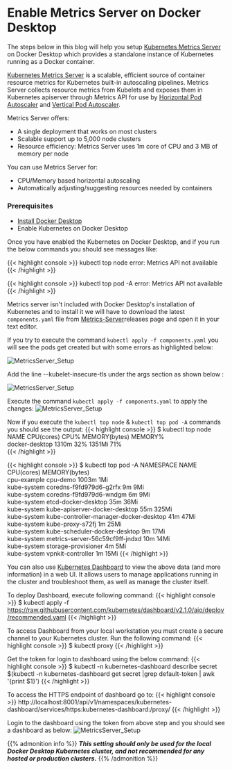 # Enable Metrics Server on Docker Desktop


The steps below in this blog will help you setup [Kubernetes Metrics Server](https://github.com/kubernetes-sigs/metrics-server) on Docker Desktop which provides a standalone instance of Kubernetes running as a Docker container.

[Kubernetes Metrics Server](https://github.com/kubernetes-sigs/metrics-server) is a scalable, efficient source of container resource metrics for Kubernetes built-in autoscaling pipelines. Metrics Server collects resource metrics from Kubelets and exposes them in Kubernetes apiserver through Metrics API for use by [Horizontal Pod Autoscaler](https://kubernetes.io/docs/tasks/run-application/horizontal-pod-autoscale/) and [Vertical Pod Autoscaler](https://github.com/kubernetes/autoscaler/tree/master/vertical-pod-autoscaler). 

Metrics Server offers:

* A single deployment that works on most clusters
* Scalable support up to 5,000 node clusters
* Resource efficiency: Metrics Server uses 1m core of CPU and 3 MB of memory per node


You can use Metrics Server for:

* CPU/Memory based horizontal autoscaling
* Automatically adjusting/suggesting resources needed by containers

### Prerequisites
* [Install Docker Desktop](https://docs.docker.com/docker-for-mac/install/)
* Enable Kubernetes on Docker Desktop

Once you have enabled the Kubernetes on Docker Desktop, and if you run the below commands you should see messages like:

{{< highlight console >}}
kubectl top node 
error: Metrics API not available
{{< /highlight >}}


{{< highlight console >}}
kubectl top pod -A
error: Metrics API not available
{{< /highlight >}}


Metrics server isn't included with Docker Desktop's installation of Kubernetes and to install it we will have to download the latest `components.yaml` file from [Metrics-Server](https://github.com/kubernetes-sigs/metrics-server/releases)releases page and open it in your text editor.

If you try to execute the command `kubectl apply -f components.yaml` you will see the pods get created but with some errors as highlighted below:

![MetricsServer_Setup](/images/ms_01.png)

Add the line --kubelet-insecure-tls under the args section as shown below :

![MetricsServer_Setup](/images/ms_02.png)

Execute the command `kubectl apply -f components.yaml` to apply the changes:
![MetricsServer_Setup](/images/ms_03.png)

Now if you execute the `kubectl top node` & `kubectl top pod -A` commands you should see the output:
{{< highlight console >}}
$ kubectl top node 
NAME             CPU(cores)   CPU%   MEMORY(bytes)   MEMORY%   
docker-desktop   1310m        32%    1351Mi          71%       
{{< /highlight >}}


{{< highlight console >}}
$ kubectl top pod -A
NAMESPACE     NAME                                     CPU(cores)   MEMORY(bytes)   
cpu-example   cpu-demo                                 1003m        1Mi             
kube-system   coredns-f9fd979d6-g2rfx                  9m           9Mi             
kube-system   coredns-f9fd979d6-wndgm                  6m           9Mi             
kube-system   etcd-docker-desktop                      35m          36Mi            
kube-system   kube-apiserver-docker-desktop            55m          325Mi           
kube-system   kube-controller-manager-docker-desktop   41m          47Mi            
kube-system   kube-proxy-s72fj                         1m           25Mi            
kube-system   kube-scheduler-docker-desktop            9m           17Mi            
kube-system   metrics-server-56c59cf9ff-jndxd          10m          14Mi            
kube-system   storage-provisioner                      4m           5Mi             
kube-system   vpnkit-controller                        1m           15Mi 
{{< /highlight >}}

You can also use [Kubernetes Dashboard](https://github.com/kubernetes/dashboard) to view the above data (and more information) in a web UI. It allows users to manage applications running in the cluster and troubleshoot them, as well as manage the cluster itself.

To deploy Dashboard, execute following command:
{{< highlight console >}}
$ kubectl apply -f https://raw.githubusercontent.com/kubernetes/dashboard/v2.1.0/aio/deploy/recommended.yaml
{{< /highlight >}}

To access Dashboard from your local workstation you must create a secure channel to your Kubernetes cluster. Run the following command:
{{< highlight console >}}
$ kubectl proxy
{{< /highlight >}}

Get the token for login to dashboard using the below command:
{{< highlight console >}}
$ kubectl -n kubernetes-dashboard describe secret $(kubectl -n kubernetes-dashboard get secret |grep default-token | awk '{print $1}')
{{< /highlight >}}

To access the HTTPS endpoint of dashboard go to:
{{< highlight console >}}
http://localhost:8001/api/v1/namespaces/kubernetes-dashboard/services/https:kubernetes-dashboard:/proxy/
{{< /highlight >}}

Login to the dashboard using the token from above step and you should see a dashboard as below:
![MetricsServer_Setup](/images/ms_04.png)

{{% admonition info %}}
***This setting should only be used for the local Docker Desktop Kubernetes cluster, and not recommended for any hosted or production clusters.***
{{% /admonition %}}